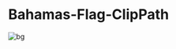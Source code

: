 # Bahamas-Flag-ClipPath

![bg](https://user-images.githubusercontent.com/56477695/153782428-f9630cc7-d459-40db-81e5-38afadc3f9b2.jpg)
